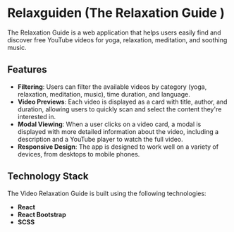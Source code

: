 # Relaxguiden (The Relaxation Guide )

The Relaxation Guide is a web application that helps users easily find and discover free YouTube videos for yoga, relaxation, meditation, and soothing music.

## Features

- **Filtering**: Users can filter the available videos by category (yoga, relaxation, meditation, music), time duration, and language.
- **Video Previews**: Each video is displayed as a card with title, author, and duration, allowing users to quickly scan and select the content they're interested in.
- **Modal Viewing**: When a user clicks on a video card, a modal is displayed with more detailed information about the video, including a description and a YouTube player to watch the full video.
- **Responsive Design**: The app is designed to work well on a variety of devices, from desktops to mobile phones.

## Technology Stack
The Video Relaxation Guide is built using the following technologies:

- **React**
- **React Bootstrap**
- **SCSS**